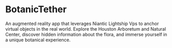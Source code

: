 # BotanicTether
 An augmented reality app that leverages Niantic Lightship Vps to anchor virtual objects in the real world. Explore the Houston Arboretum and Natural Center, discover hidden information about the flora, and immerse yourself in a unique botanical experience.
